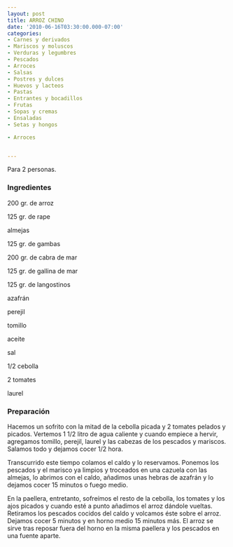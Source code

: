 ```yaml
---
layout: post
title: ARROZ CHINO
date: '2010-06-16T03:30:00.000-07:00'
categories:
- Carnes y derivados
- Mariscos y moluscos
- Verduras y legumbres
- Pescados
- Arroces
- Salsas
- Postres y dulces
- Huevos y lacteos
- Pastas
- Entrantes y bocadillos
- Frutas
- Sopas y cremas
- Ensaladas
- Setas y hongos

- Arroces


---
```


Para 2 personas.

<h3>Ingredientes</h3>

200 gr. de arroz

125 gr. de rape

almejas

125 gr. de gambas

200 gr. de cabra de mar

125 gr. de gallina de mar

125 gr. de langostinos

azafrán

perejil

tomillo

aceite

sal

1/2 cebolla

2 tomates

laurel

<h3>Preparación</h3>

Hacemos un sofrito con la mitad de la cebolla picada y 2 tomates pelados y picados. Vertemos 1 1/2 litro de agua caliente y cuando empiece a hervir, agregamos tomillo, perejil, laurel y las cabezas de los pescados y mariscos. Salamos todo y dejamos cocer 1/2 hora.

Transcurrido este tiempo colamos el caldo y lo reservamos. Ponemos los pescados y el marisco ya limpios y troceados en una cazuela con las almejas, lo abrimos con el caldo, añadimos unas hebras de azafrán y lo dejamos cocer 15 minutos o fuego medio.

En la paellera, entretanto, sofreímos el resto de la cebolla, los tomates y los ajos picados y cuando esté a punto añadimos el arroz dándole vueltas. Retiramos los pescados cocidos del caldo y volcamos éste sobre el arroz. Dejamos cocer 5 minutos y en horno medio 15 minutos más. El arroz se sirve tras reposar fuera del horno en la misma paellera y los pescados en una fuente aparte.

